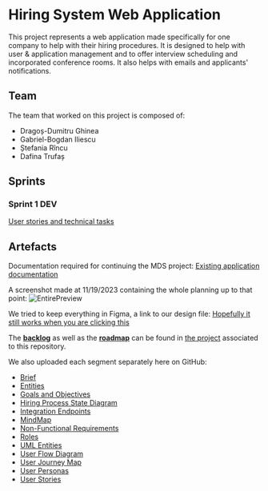 # Hiring System Web Application


This project represents a web application made specifically for one company to help with their hiring procedures. It is designed to help with user & application management and to offer interview scheduling and incorporated conference rooms. It also helps with emails and applicants' notifications.


## Team

The team that worked on this project is composed of:
- Dragoș-Dumitru Ghinea
- Gabriel-Bogdan Iliescu
- Ștefania Rîncu
- Dafina Trufaș


## Sprints
### Sprint 1 DEV

[User stories and technical tasks](https://github.com/inginerie-software-2023-2024/proiect-inginerie-software-hiringsystem/blob/main/Documents/Sprint%203%20(Sprint%201%20DEV).pdf)


## Artefacts

Documentation required for continuing the MDS project:  [Existing application documentation](https://github.com/inginerie-software-2023-2024/proiect-inginerie-software-hiringsystem/blob/main/Documents/Existing%20application%20documentation.pdf)

A screenshot made at 11/19/2023 containing the whole planning up to that point:
![EntirePreview](https://github.com/inginerie-software-2023-2024/proiect-inginerie-software-hiringsystem/blob/main/Documents/EntirePreview.svg)

We tried to keep everything in Figma, a link to our design file: [Hopefully it still works when you are clicking this](https://www.figma.com/file/nnArXux8qMvKWjxQOtds82/HiringSystem?type=design&node-id=0%3A1&mode=design&t=QFnSKoDKPx599ayo-1)

The **[backlog](https://github.com/orgs/inginerie-software-2023-2024/projects/10/views/1)** as well as the **[roadmap](https://github.com/orgs/inginerie-software-2023-2024/projects/10/views/3)** can be found in [the project](https://github.com/orgs/inginerie-software-2023-2024/projects/10/) associated to this repository.

We also uploaded each segment separately here on GitHub:

- [Brief](https://github.com/inginerie-software-2023-2024/proiect-inginerie-software-hiringsystem/blob/main/Documents/Brief.pdf)
- [Entities](https://github.com/inginerie-software-2023-2024/proiect-inginerie-software-hiringsystem/blob/main/Documents/Entities.pdf)
- [Goals and Objectives](https://github.com/inginerie-software-2023-2024/proiect-inginerie-software-hiringsystem/blob/main/Documents/Goals%20and%20Objectives.pdf)
- [Hiring Process State Diagram](https://github.com/inginerie-software-2023-2024/proiect-inginerie-software-hiringsystem/blob/main/Documents/Hiring%20Process%20State%20Diagram.pdf)
- [Integration Endpoints](https://github.com/inginerie-software-2023-2024/proiect-inginerie-software-hiringsystem/blob/main/Documents/Integration%20Endpoints.pdf)
- [MindMap](https://github.com/inginerie-software-2023-2024/proiect-inginerie-software-hiringsystem/blob/main/Documents/MindMap.pdf)
- [Non-Functional Requirements](https://github.com/inginerie-software-2023-2024/proiect-inginerie-software-hiringsystem/blob/main/Documents/Non-functional%20Requirements.pdf)
- [Roles](https://github.com/inginerie-software-2023-2024/proiect-inginerie-software-hiringsystem/blob/main/Documents/Roles.pdf)
- [UML Entities](https://github.com/inginerie-software-2023-2024/proiect-inginerie-software-hiringsystem/blob/main/Documents/UML%20Entities.pdf)
- [User Flow Diagram](https://github.com/inginerie-software-2023-2024/proiect-inginerie-software-hiringsystem/blob/main/Documents/User%20Flow%20Diagram.pdf)
- [User Journey Map](https://github.com/inginerie-software-2023-2024/proiect-inginerie-software-hiringsystem/blob/main/Documents/UserJourneyMap.pdf)
- [User Personas](https://github.com/inginerie-software-2023-2024/proiect-inginerie-software-hiringsystem/blob/main/Documents/User%20Personas.pdf)
- [User Stories](https://github.com/inginerie-software-2023-2024/proiect-inginerie-software-hiringsystem/blob/main/Documents/User%20Stories.pdf)
